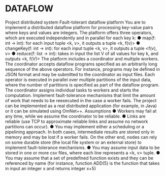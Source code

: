# DATAFLOW
Project distributed system
Fault-tolerant dataflow platform
You are to implement a distributed dataflow platform for processing key-value pairs where keys and values are integers.
The platform offers three operators, which are executed independently and in parallel for each key k:
● map(f: int → int): for each input tuple <k, v>, it outputs a tuple <k, f(v)>
● changeKey(f: int → int): for each input tuple <k, v>, it outputs a tuple <f(v), v>
● reduce(f: list<int> → int): takes in input the list V of all values for key k, and outputs <k, f(V)>
The platform includes a coordinator and multiple workers.
The coordinator accepts dataflow programs specified as an arbitrarily long sequence of the above operators. For instance, programs may be defined in JSON format and may be submitted to the coordinator as input files. Each operator is executed in parallel over multiple partitions of the input data, where the number of partitions is specified as part of the dataflow program.
The coordinator assigns individual tasks to workers and starts the computation.
Implement fault-tolerance mechanisms that limit the amount of work that needs to be reexecuted in the case a worker fails.
The project can be implemented as a real distributed application (for example, in Java) or it can be simulated using OmNet++.
Assumptions
● Workers may fail at any time, while we assume the coordinator to be reliable.
● Links are reliable (use TCP to approximate reliable links and assume no network partitions can occur).
● You may implement either a scheduling or a pipelining approach. In both cases, intermediate results are stored only in memory and may be lost if a worker fails. On
the other end, nodes can rely on some durable store (the local file system or an external store) to implement fault-tolerance mechanisms.
● You may assume input data to be stored in one or more csv files, where each line represents a <k, v> tuple.
● You may assume that a set of predefined function exists and they can be referenced by name (for instance, function ADD(5) is the function that takes in input an integer x and returns integer x+5)
